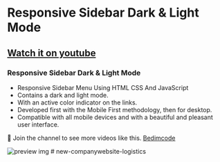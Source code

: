 # Responsive Sidebar Dark & Light Mode
## [Watch it on youtube](https://youtu.be/OxftwnqyNVI)
### Responsive Sidebar Dark & Light Mode

- Responsive Sidebar Menu Using HTML CSS And JavaScript
- Contains a dark and light mode.
- With an active color indicator on the links.
- Developed first with the Mobile First methodology, then for desktop.
- Compatible with all mobile devices and with a beautiful and pleasant user interface.

💙 Join the channel to see more videos like this. [Bedimcode](https://www.youtube.com/@Bedimcode)

![preview img](/preview.png)
#   n e w - c o m p a n y w e b s i t e - l o g i s t i c s  
 